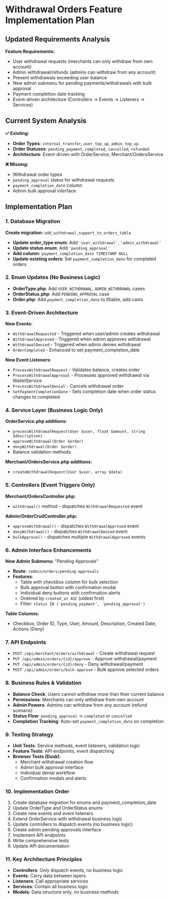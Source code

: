 # Withdrawal Orders Feature Implementation Plan

## Updated Requirements Analysis
**Feature Requirements:**
- User withdrawal requests (merchants can only withdraw from own account)
- Admin withdrawal/refunds (admins can withdraw from any account)
- Prevent withdrawals exceeding user balance
- New admin submenu for pending payments/withdrawals with bulk approval
- Payment completion date tracking
- Event-driven architecture (Controllers → Events → Listeners → Services)

## Current System Analysis
**✅ Existing:**
- **Order Types**: `internal_transfer`, `user_top_up`, `admin_top_up` 
- **Order Statuses**: `pending_payment`, `completed`, `cancelled`, `refunded`
- **Architecture**: Event-driven with OrderService, Merchant/OrdersService

**❌ Missing:**
- Withdrawal order types
- `pending_approval` status for withdrawal requests
- `payment_completion_date` column
- Admin bulk approval interface

## Implementation Plan

### 1. Database Migration
**Create migration:** `add_withdrawal_support_to_orders_table`
- **Update order_type enum**: Add `'user_withdrawal'`, `'admin_withdrawal'`
- **Update status enum**: Add `'pending_approval'`
- **Add column**: `payment_completion_date TIMESTAMP NULL`
- **Update existing orders**: Set `payment_completion_date` for completed orders

### 2. Enum Updates (No Business Logic)
- **OrderType.php**: Add `USER_WITHDRAWAL`, `ADMIN_WITHDRAWAL` cases
- **OrderStatus.php**: Add `PENDING_APPROVAL` case
- **Order.php**: Add `payment_completion_date` to fillable, add casts

### 3. Event-Driven Architecture
**New Events:**
- `WithdrawalRequested` - Triggered when user/admin creates withdrawal
- `WithdrawalApproved` - Triggered when admin approves withdrawal
- `WithdrawalDenied` - Triggered when admin denies withdrawal
- `OrderCompleted` - Enhanced to set payment_completion_date

**New Event Listeners:**
- `ProcessWithdrawalRequest` - Validates balance, creates order
- `ProcessWithdrawalApproval` - Processes approved withdrawal via WalletService
- `ProcessWithdrawalDenial` - Cancels withdrawal order
- `SetPaymentCompletionDate` - Sets completion date when order status changes to completed

### 4. Service Layer (Business Logic Only)
**OrderService.php additions:**
- `processWithdrawalRequest(User $user, float $amount, string $description)`
- `approveWithdrawal(Order $order)`
- `denyWithdrawal(Order $order)`
- Balance validation methods

**Merchant/OrdersService.php additions:**
- `createWithdrawalRequest(User $user, array $data)`

### 5. Controllers (Event Triggers Only)
**Merchant/OrdersController.php:**
- `withdrawal()` method - dispatches `WithdrawalRequested` event

**Admin/OrderCrudController.php:**
- `approveWithdrawal()` - dispatches `WithdrawalApproved` event
- `denyWithdrawal()` - dispatches `WithdrawalDenied` event
- `bulkApprove()` - dispatches multiple `WithdrawalApproved` events

### 6. Admin Interface Enhancements
**New Admin Submenu:** "Pending Approvals"
- **Route**: `/admin/orders/pending-approvals`
- **Features**:
  - Table with checkbox column for bulk selection
  - Bulk approval button with confirmation modal
  - Individual deny buttons with confirmation alerts
  - Ordered by `created_at ASC` (oldest first)
  - Filter: `status IN ('pending_payment', 'pending_approval')`

**Table Columns:**
- Checkbox, Order ID, Type, User, Amount, Description, Created Date, Actions (Deny)

### 7. API Endpoints
- `POST /api/merchant/orders/withdrawal` - Create withdrawal request
- `PUT /api/admin/orders/{id}/approve` - Approve withdrawal/payment
- `PUT /api/admin/orders/{id}/deny` - Deny withdrawal/payment
- `POST /api/admin/orders/bulk-approve` - Bulk approve selected orders

### 8. Business Rules & Validation
- **Balance Check**: Users cannot withdraw more than their current balance
- **Permissions**: Merchants can only withdraw from own account
- **Admin Powers**: Admins can withdraw from any account (refund scenario)
- **Status Flow**: `pending_approval` → `completed` or `cancelled`
- **Completion Tracking**: Auto-set `payment_completion_date` on completion

### 9. Testing Strategy
- **Unit Tests**: Service methods, event listeners, validation logic
- **Feature Tests**: API endpoints, event dispatching
- **Browser Tests (Dusk)**: 
  - Merchant withdrawal creation flow
  - Admin bulk approval interface
  - Individual denial workflow
  - Confirmation modals and alerts

### 10. Implementation Order
1. Create database migration for enums and payment_completion_date
2. Update OrderType and OrderStatus enums
3. Create new events and event listeners
4. Extend OrderService with withdrawal business logic
5. Update controllers to dispatch events (no business logic)
6. Create admin pending approvals interface
7. Implement API endpoints
8. Write comprehensive tests
9. Update API documentation

### 11. Key Architecture Principles
- **Controllers**: Only dispatch events, no business logic
- **Events**: Carry data between layers
- **Listeners**: Call appropriate services
- **Services**: Contain all business logic
- **Models**: Data structure only, no business methods